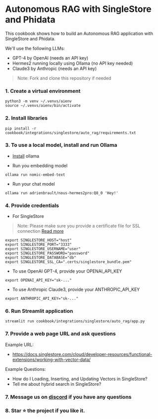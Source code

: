 # Autonomous RAG with SingleStore and Phidata

This cookbook shows how to build an Autonomous RAG application with SingleStore and Phidata.

We'll use the following LLMs:
- GPT-4 by OpenAI (needs an API key)
- Hermes2 running locally using Ollama (no API key needed)
- Claude3 by Anthropic (needs an API key)

> Note: Fork and clone this repository if needed

### 1. Create a virtual environment

```shell
python3 -m venv ~/.venvs/aienv
source ~/.venvs/aienv/bin/activate
```

### 2. Install libraries

```shell
pip install -r cookbook/integrations/singlestore/auto_rag/requirements.txt
```

### 3. To use a local model, install and run Ollama

- [Install](https://github.com/ollama/ollama?tab=readme-ov-file#macos) ollama

- Run you embedding model

```shell
ollama run nomic-embed-text
```

- Run your chat model

```shell
ollama run adrienbrault/nous-hermes2pro:Q8_0 'Hey!'
```

### 4. Provide credentials

- For SingleStore

> Note: Please make sure you provide a certificate file for SSL connection [Read more](https://docs.singlestore.com/cloud/connect-to-your-workspace/connect-with-mysql/connect-with-mysql-client/connect-to-singlestore-helios-using-tls-ssl/)

```shell
export SINGLESTORE_HOST="host"
export SINGLESTORE_PORT="3333"
export SINGLESTORE_USERNAME="user"
export SINGLESTORE_PASSWORD="password"
export SINGLESTORE_DATABASE="db"
export SINGLESTORE_SSL_CA=".certs/singlestore_bundle.pem"
```

- To use OpenAI GPT-4, provide your OPENAI_API_KEY

```shell
export OPENAI_API_KEY="sk-..."
```

- To use Anthropic Claude3, provide your ANTHROPIC_API_KEY

```shell
export ANTHROPIC_API_KEY="sk-..."
```

### 6. Run Streamlit application

```shell
streamlit run cookbook/integrations/singlestore/auto_rag/app.py
```

### 7. Provide a web page URL and ask questions

Example URL:
- https://docs.singlestore.com/cloud/developer-resources/functional-extensions/working-with-vector-data/

Example Questions:
- How do I Loading, Inserting, and Updating Vectors in SingleStore?
- Tell me about hybrid search in SingleStore?

### 7. Message us on [discord](https://discord.gg/4MtYHHrgA8) if you have any questions

### 8. Star ⭐️ the project if you like it.
